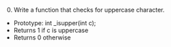 0. Write a function that checks for uppercase character.
  - Prototype: int _isupper(int c);
  - Returns 1 if c is uppercase
  - Returns 0 otherwise
